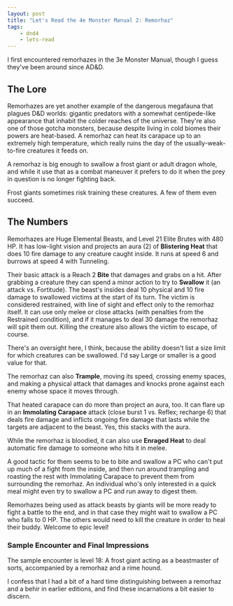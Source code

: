 ```yaml
---
layout: post
title: "Let's Read the 4e Monster Manual 2: Remorhaz"
tags:
    - dnd4
    - lets-read
---
```


I first encountered remorhazes in the 3e Monster Manual, though I guess they've
been around since AD&D.

## The Lore

Remorhazes are yet another example of the dangerous megafauna that plagues D&D
worlds: gigantic predators with a somewhat centipede-like appearance that
inhabit the colder reaches of the universe. They're also one of those gotcha
monsters, because despite living in cold biomes their powers are heat-based. A
remorhaz can heat its carapace up to an extremely high temperature, which really
ruins the day of the usually-weak-to-fire creatures it feeds on.

A remorhaz is big enough to swallow a frost giant or adult dragon whole, and
while it use that as a combat maneuver it prefers to do it when the prey in
question is no longer fighting back.

Frost giants sometimes risk training these creatures. A few of them even
succeed.

## The Numbers

Remorhazes are Huge Elemental Beasts, and Level 21 Elite Brutes with 480 HP. It
has low-light vision and projects an aura (2) of **Blistering Heat** that does
10 fire damage to any creature caught inside. It runs at speed 6 and burrows at
speed 4 with Tunneling.

Their basic attack is a Reach 2 **Bite** that damages and grabs on a hit. After
grabbing a creature they can spend a minor action to try to **Swallow** it (an
attack vs. Fortitude). The beast's insides deal 10 physical and 10 fire damage
to swallowed victims at the start of its turn. The victim is considered
restrained, with line of sight and effect only to the remorhaz itself. It can
use only melee or close attacks (with penalties from the Restrained condition),
and if it manages to deal 30 damage the remorhaz will spit them out. Killing the
creature also allows the victim to escape, of course.

There's an oversight here, I think, because the ability doesn't list a size
limit for which creatures can be swallowed. I'd say Large or smaller is a good
value for that.

The remorhaz can also **Trample**, moving its speed, crossing enemy spaces, and
making a physical attack that damages and knocks prone against each enemy whose
space it moves through.

That heated carapace can do more than project an aura, too. It can flare up in
an **Immolating Carapace** attack (close burst 1 vs. Reflex; recharge 6) that
deals fire damage and inflicts ongoing fire damage that lasts while the targets
are adjacent to the beast. Yes, this stacks with the aura.

While the remorhaz is bloodied, it can also use **Enraged Heat** to deal
automatic fire damage to someone who hits it in melee.

A good tactic for them seems to be to bite and swallow a PC who can't put up
much of a fight from the inside, and then run around trampling and roasting the
rest with Immolating Carapace to prevent them from surrounding the remorhaz. An
individual who's only interested in a quick meal might even try to swallow a PC
and run away to digest them.

Remorhazes being used as attack beasts by giants will be more ready to fight a
battle to the end, and in that case they might wait to swallow a PC who falls to
0 HP. The others would need to kill the creature in order to heal their
buddy. Welcome to epic level!

### Sample Encounter and Final Impressions

The sample encounter is level 18: A frost giant acting as a beastmaster of
sorts, accompanied by a remorhaz and a rime hound.

I confess that I had a bit of a hard time distinguishing between a remorhaz and
a behir in earlier editions, and find these incarnations a bit easier to
discern.
